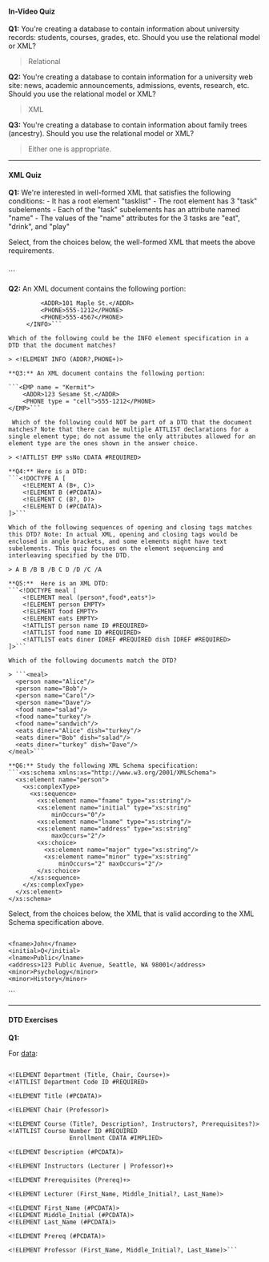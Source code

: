 #### In-Video Quiz

**Q1:** You're creating a database to contain information about university records: students, courses, grades, etc. Should you use the relational model or XML?

> Relational

**Q2:** You're creating a database to contain information for a university web site: news, academic announcements, admissions, events, research, etc. Should you use the relational model or XML?

> XML

**Q3:** You're creating a database to contain information about family trees (ancestry). Should you use the relational model or XML?

> Either one is appropriate.

---

#### XML Quiz

**Q1:** We're interested in well-formed XML that satisfies the following conditions:
    - It has a root element "tasklist"
    - The root element has 3 "task" subelements
    - Each of the "task" subelements has an attribute named "name"
    - The values of the "name" attributes for the 3 tasks are "eat", "drink", and "play"

Select, from the choices below, the well-formed XML that meets the above requirements. 

> ```
<tasklist>
  <task name="eat"></task>
  <task name="drink"></task>
  <task name="play"></task>
</tasklist>```

**Q2:** An XML document contains the following portion: 

```<INFO>
         <ADDR>101 Maple St.</ADDR>
         <PHONE>555-1212</PHONE>
         <PHONE>555-4567</PHONE>
     </INFO>```

Which of the following could be the INFO element specification in a DTD that the document matches?

> <!ELEMENT INFO (ADDR?,PHONE+)>

**Q3:** An XML document contains the following portion: 

```<EMP name = "Kermit">
    <ADDR>123 Sesame St.</ADDR>
    <PHONE type = "cell">555-1212</PHONE>
</EMP>```

 Which of the following could NOT be part of a DTD that the document matches? Note that there can be multiple ATTLIST declarations for a single element type; do not assume the only attributes allowed for an element type are the ones shown in the answer choice.

> <!ATTLIST EMP ssNo CDATA #REQUIRED> 

**Q4:** Here is a DTD: 
```<!DOCTYPE A [
    <!ELEMENT A (B+, C)>
    <!ELEMENT B (#PCDATA)>
    <!ELEMENT C (B?, D)>
    <!ELEMENT D (#PCDATA)>
]>```

Which of the following sequences of opening and closing tags matches this DTD? Note: In actual XML, opening and closing tags would be enclosed in angle brackets, and some elements might have text subelements. This quiz focuses on the element sequencing and interleaving specified by the DTD. 

> A B /B B /B C D /D /C /A

**Q5:**  Here is an XML DTD: 
```<!DOCTYPE meal [
    <!ELEMENT meal (person*,food*,eats*)>
    <!ELEMENT person EMPTY>
    <!ELEMENT food EMPTY>
    <!ELEMENT eats EMPTY>
    <!ATTLIST person name ID #REQUIRED>
    <!ATTLIST food name ID #REQUIRED>
    <!ATTLIST eats diner IDREF #REQUIRED dish IDREF #REQUIRED>
]>```

Which of the following documents match the DTD? 

> ```<meal>
  <person name="Alice"/>
  <person name="Bob"/>
  <person name="Carol"/>
  <person name="Dave"/>
  <food name="salad"/>
  <food name="turkey"/>
  <food name="sandwich"/>
  <eats diner="Alice" dish="turkey"/>
  <eats diner="Bob" dish="salad"/>
  <eats diner="turkey" dish="Dave"/>
</meal>```

**Q6:** Study the following XML Schema specification: 
```<xs:schema xmlns:xs="http://www.w3.org/2001/XMLSchema">
  <xs:element name="person">
    <xs:complexType>
      <xs:sequence>
        <xs:element name="fname" type="xs:string"/>
        <xs:element name="initial" type="xs:string"
            minOccurs="0"/>
        <xs:element name="lname" type="xs:string"/>
        <xs:element name="address" type="xs:string"
            maxOccurs="2"/>
        <xs:choice>
          <xs:element name="major" type="xs:string"/>
          <xs:element name="minor" type="xs:string"
              minOccurs="2" maxOccurs="2"/>
        </xs:choice>
      </xs:sequence>
    </xs:complexType>
  </xs:element>
</xs:schema>
```

Select, from the choices below, the XML that is valid according to the XML Schema specification above.

> ```<person>
    <fname>John</fname>
    <initial>Q</initial>
    <lname>Public</lname>
    <address>123 Public Avenue, Seattle, WA 98001</address>
    <minor>Psychology</minor>
    <minor>History</minor>
  </person>```


---

#### DTD Exercises

**Q1:**

For [data](https://prod-c2g.s3.amazonaws.com/db/Winter2013/files/courses-noID.xml):

```<!ELEMENT Course_Catalog (Department*)>

<!ELEMENT Department (Title, Chair, Course+)>
<!ATTLIST Department Code ID #REQUIRED>

<!ELEMENT Title (#PCDATA)>

<!ELEMENT Chair (Professor)>

<!ELEMENT Course (Title?, Description?, Instructors?, Prerequisites?)>
<!ATTLIST Course Number ID #REQUIRED
                 Enrollment CDATA #IMPLIED>

<!ELEMENT Description (#PCDATA)>

<!ELEMENT Instructors (Lecturer | Professor)+>

<!ELEMENT Prerequisites (Prereq)+>

<!ELEMENT Lecturer (First_Name, Middle_Initial?, Last_Name)>

<!ELEMENT First_Name (#PCDATA)>
<!ELEMENT Middle_Initial (#PCDATA)>
<!ELEMENT Last_Name (#PCDATA)>

<!ELEMENT Prereq (#PCDATA)>

<!ELEMENT Professor (First_Name, Middle_Initial?, Last_Name)>```

